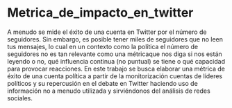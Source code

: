 # Metrica_de_impacto_en_twitter
A menudo se mide el éxito de una cuenta en Twitter por el número de seguidores. Sin embargo, es posible tener miles de seguidores que no leen tus mensajes, lo cual en un contexto como la política el número de seguidores no es tan relevante como una métricaque nos diga si nos están leyendo o no, qué influencia continua (no  puntual) se tiene o qué capacidad para provocar reacciones. En este trabajo se busca elaborar una métrica de éxito de una cuenta política a partir de la monitorización cuentas de líderes políticos y su repercusión en el debate en Twitter haciendo uso de información no a menudo utilizada y sirviéndonos del análisis de redes sociales.
